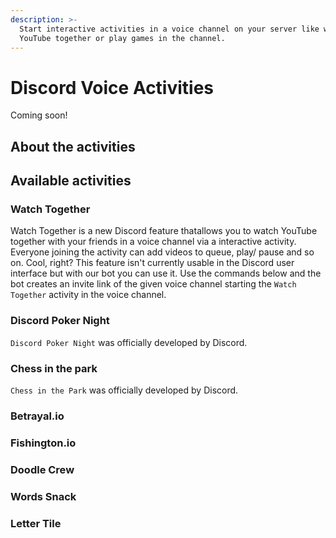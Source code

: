 ```yaml
---
description: >-
  Start interactive activities in a voice channel on your server like watching
  YouTube together or play games in the channel.
---
```


# Discord Voice Activities

Coming soon!

## About the activities

## Available activities

### Watch Together

Watch Together is a new Discord feature thatallows you to watch YouTube together with your friends in a voice channel via a interactive activity. Everyone joining the activity can add videos to queue, play/ pause and so on. Cool, right? This feature isn't currently usable in the Discord user interface but with our bot you can use it. Use the commands below and the bot creates an invite link of the given voice channel starting the `Watch Together` activity in the voice channel.

### Discord Poker Night

`Discord Poker Night` was officially developed by Discord.

### Chess in the park

`Chess in the Park` was officially developed by Discord.

### Betrayal.io

### Fishington.io

### Doodle Crew

### Words Snack

### Letter Tile
